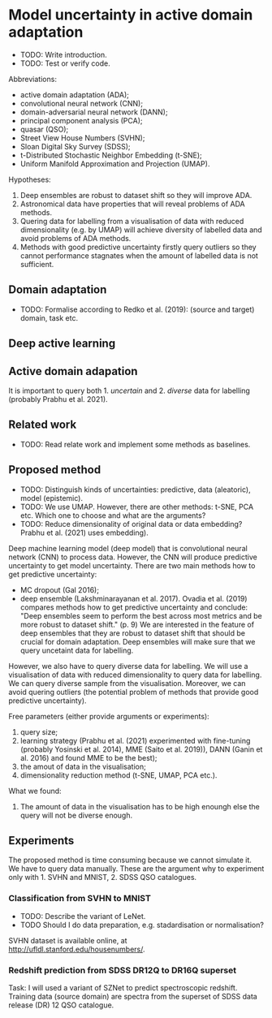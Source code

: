 # Model uncertainty in active domain adaptation

- TODO: Write introduction.
- TODO: Test or verify code.

Abbreviations:
- active domain adaptation (ADA);
- convolutional neural network (CNN);
- domain-adversarial neural network (DANN);
- principal component analysis (PCA);
- quasar (QSO);
- Street View House Numbers (SVHN);
- Sloan Digital Sky Survey (SDSS);
- t-Distributed Stochastic Neighbor Embedding (t-SNE);
- Uniform Manifold Approximation and Projection (UMAP).

Hypotheses:
1. Deep ensembles are robust to dataset shift so they will improve ADA.
1. Astronomical data have properties that will reveal problems of ADA methods.
1. Quering data for labelling from a visualisation of data with reduced dimensionality (e.g. by UMAP) will achieve diversity of labelled data and avoid problems of ADA methods.
1. Methods with good predictive uncertainty firstly query outliers so they cannot performance stagnates when the amount of labelled data is not sufficient. 

## Domain adaptation

- TODO: Formalise according to Redko et al. (2019): (source and target) domain, task etc.

## Deep active learning

## Active domain adapation

It is important to query both 1. *uncertain* and 2. *diverse* data for labelling (probably Prabhu et al. 2021).

## Related work

- TODO: Read relate work and implement some methods as baselines.

## Proposed method

- TODO: Distinguish kinds of uncertainties: predictive, data (aleatoric), model (epistemic).
- TODO: We use UMAP. However, there are other methods: t-SNE, PCA etc. Which one to choose and what are the arguments?
- TODO: Reduce dimensionality of original data or data embedding? Prabhu et al. (2021) uses embedding).

Deep machine learning model (deep model) that is convolutional neural network (CNN) to process data.
However, the CNN will produce predictive uncertainty to get model uncertainty.
There are two main methods how to get predictive uncertainty:
- MC dropout (Gal 2016);
- deep ensemble (Lakshminarayanan et al. 2017).
Ovadia et al. (2019) compares methods how to get predictive uncertainty and conclude:
"Deep ensembles seem to perform the best across most metrics and be more robust to dataset shift." (p. 9)
We are interested in the feature of deep ensembles that they are robust to dataset shift that should be crucial for domain adaptation.
Deep ensembles will make sure that we query uncetaint data for labelling.

However, we also have to query diverse data for labelling.
We will use a visualisation of data with reduced dimensionality to query data for labelling.
We can query diverse sample from the visualisation.
Moreover, we can avoid quering outliers (the potential problem of methods that provide good predictive uncertainty).

Free parameters (either provide arguments or experiments):
1. query size;
1. learning strategy (Prabhu et al. (2021) experimented with fine-tuning (probably Yosinski et al. 2014), MME (Saito et al. 2019)), DANN (Ganin et al. 2016) and found MME to be the best);
1. the amout of data in the visualisation;
1. dimensionality reduction method (t-SNE, UMAP, PCA etc.).

What we found:
1. The amount of data in the visualisation has to be high enoungh else the query will not be diverse enough.

## Experiments

The proposed method is time consuming because we cannot simulate it.
We have to query data manually.
These are the argument why to experiment only with 1. SVHN and MNIST, 2. SDSS QSO catalogues.

### Classification from SVHN to MNIST

- TODO: Describe the variant of LeNet.
- TODO Should I do data preparation, e.g. stadardisation or normalisation?

SVHN dataset is available online, at http://ufldl.stanford.edu/housenumbers/.

### Redshift prediction from SDSS DR12Q to DR16Q superset

Task:
I will used a variant of SZNet to predict spectroscopic redshift.
Training data (source domain) are spectra from the superset of SDSS data release (DR) 12 QSO catalogue.
